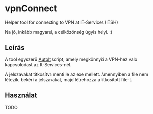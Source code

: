 # vpnConnect
Helper tool for connecting to VPN at IT-Services (ITSH)

Na jó, inkább magyarul, a célközönség úgyis helyi. :)

## Leírás
A tool egyszerű [AutoIt](https://www.autoitscript.com/site/autoit/) script, amely megkönnyíti a VPN-hez valo kapcsolodast az It-Services-nél.

A jelszavakat titkosítva menti le az exe mellett. Amennyiben a file nem létezik, bekéri a jelszavakat, majd létrehozza a titkositott file-t.

## Használat
TODO



